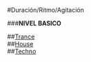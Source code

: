 #Duración/Ritmo/Agitación

###**NIVEL BASICO**


##[Trance](https://github.com/electropipe/musicaElectronica/blob/master/ciclo01/101.md)   
##[House](https://github.com/electropipe/musicaElectronica/blob/master/ciclo01/102.md)   
##[Techno](https://github.com/electropipe/musicaElectronica/edit/master/ciclo01/103.md)    
   




